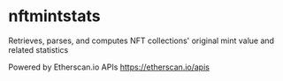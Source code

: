 # nftmintstats
Retrieves, parses, and computes NFT collections' original mint value and related statistics

Powered by Etherscan.io APIs
https://etherscan.io/apis
